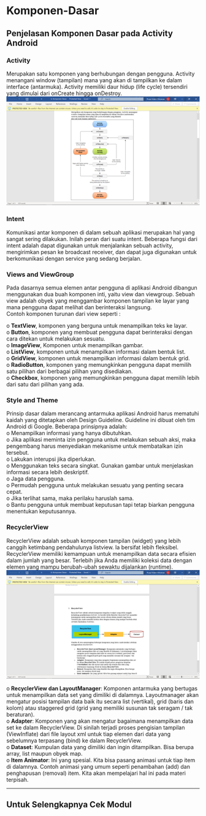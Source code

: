 # Komponen-Dasar
## Penjelasan Komponen Dasar pada Activity Android

### Activity <br>
Merupakan satu komponen yang berhubungan dengan pengguna. Activity menangani window (tampilan) mana yang akan di tampilkan ke dalam interface (antarmuka). Activity memiliki daur hidup (life cycle) tersendiri yang dimulai dari onCreate hingga onDestroy. <br>
![Alt Text](https://github.com/adam033/Komponen-Dasar/blob/master/Screenshot%20(250).png)

### Intent <br>
Komunikasi antar komponen di dalam sebuah aplikasi merupakan hal yang sangat sering dilakukan. Inilah peran dari suatu intent. Beberapa fungsi dari intent adalah dapat digunakan untuk menjalankan sebuah activity, mengirimkan pesan ke broadcast receiver, dan dapat juga digunakan untuk berkomunikasi dengan service yang sedang berjalan. <br>

### Views and ViewGroup 
Pada dasarnya semua elemen antar pengguna di aplikasi Android dibangun menggunakan dua buah komponen inti, yaitu view dan viewgroup. Sebuah view adalah obyek yang menggambar komponen tampilan ke layar yang mana pengguna dapat melihat dan berinteraksi langsung. <br>
Contoh komponen turunan dari view seperti : <br>

o	**TextView**, komponen yang berguna untuk menampilkan teks ke layar. <br>
o	**Button**, komponen yang membuat pengguna dapat berinteraksi dengan cara ditekan untuk melakukan sesuatu. <br>
o	**ImageView**, Komponen untuk menampilkan gambar. <br>
o	**ListView**, komponen untuk menampilkan informasi dalam bentuk list. <br>
o	**GridView**, komponen untuk menampilkan informasi dalam bentuk grid. <br>
o	**RadioButton**, komponen yang memungkinkan pengguna dapat memilih satu pilihan dari berbagai pilihan yang disediakan. <br>
o	**Checkbox**, komponen yang memungkinkan pengguna dapat memilih lebih dari satu dari pilihan yang ada. <br>

### Style and Theme
Prinsip dasar dalam merancang antarmuka aplikasi Android harus mematuhi kaidah yang ditetapkan oleh Design Guideline. Guideline ini dibuat oleh tim Android di Google. Beberapa prinsipnya adalah: <br>
o	Menampilkan informasi yang hanya dibutuhkan. <br>
o	Jika aplikasi meminta izin pengguna untuk melakukan sebuah aksi, maka pengembang harus menyediakan mekanisme untuk membatalkan izin tersebut. <br>
o	Lakukan interupsi jika diperlukan. <br>
o	Menggunakan teks secara singkat. Gunakan gambar untuk menjelaskan informasi secara lebih deskriptif. <br>
o	Jaga data pengguna. <br>
o	Permudah pengguna untuk melakukan sesuatu yang penting secara cepat. <br>
o	Jika terlihat sama, maka perilaku haruslah sama. <br>
o	Bantu pengguna untuk membuat keputusan tapi tetap biarkan pengguna menentukan keputusannya. <br>

### RecyclerView
RecyclerView adalah sebuah komponen tampilan (widget) yang lebih canggih ketimbang pendahulunya listview. Ia bersifat lebih fleksibel. RecyclerView memiliki kemampuan untuk menampilkan data secara efisien dalam jumlah yang besar. Terlebih jika Anda memiliki koleksi data dengan elemen yang mampu berubah-ubah sewaktu dijalankan (runtime). <br>
![Alt Text](https://github.com/adam033/Komponen-Dasar/blob/master/Screenshot%20(251).png)

o	**RecyclerView dan LayoutManager**: Komponen antarmuka yang bertugas untuk menampilkan data set yang dimiliki di dalamnya. Layoutmanager akan mengatur posisi tampilan data baik itu secara list (vertikal), grid (baris dan kolom) atau staggered grid (grid yang memiliki susunan tak seragam / tak beraturan). <br>
o	**Adapter**: Komponen yang akan mengatur bagaimana menampilkan data set ke dalam RecyclerView. Di sinilah terjadi proses pengisian tampilan (ViewInflate) dari file layout xml untuk tiap elemen dari data yang sebelumnya terpasang (bind) ke dalam RecyclerView. <br>
o	**Dataset**: Kumpulan data yang dimiliki dan ingin ditampilkan. Bisa berupa array, list maupun obyek map. <br>
o	**Item Animator**: Ini yang spesial. Kita bisa pasang animasi untuk tiap item di dalamnya. Contoh animasi yang umum seperti penambahan (add) dan penghapusan (removal) item. Kita akan mempelajari hal ini pada materi terpisah. <br>

_______________________________________________________________________________________________
## Untuk Selengkapnya Cek Modul





